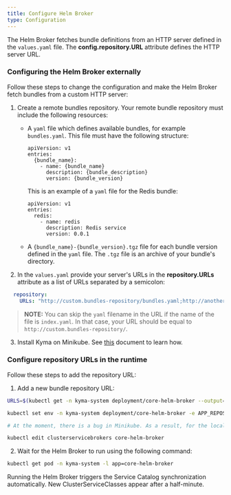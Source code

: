 ```yaml
---
title: Configure Helm Broker
type: Configuration
---
```


The Helm Broker fetches bundle definitions from an HTTP server defined in the `values.yaml` file. The **config.repository.URL** attribute defines the HTTP server URL.

### Configuring the Helm Broker externally

Follow these steps to change the configuration and make the Helm Broker fetch bundles from a custom HTTP server:

1. Create a remote bundles repository. Your remote bundle repository must include the following resources:
    - A `yaml` file which defines available bundles, for example `bundles.yaml`.
      This file must have the following structure:

      ```text
      apiVersion: v1
      entries:
        {bundle_name}:
          - name: {bundle_name}
            description: {bundle_description}
            version: {bundle_version}
      ```
      This is an example of a `yaml` file for the Redis bundle:
      ```text
      apiVersion: v1
      entries:
        redis:
          - name: redis
            description: Redis service
            version: 0.0.1
      ```

    - A `{bundle_name}-{bundle_version}.tgz` file for each bundle version defined in the `yaml` file. The `.tgz` file is an archive of your bundle's directory.

2. In the `values.yaml` provide your server's URLs in the **repository.URLs** attribute as a list of URLs separated by a semicolon:

  ```yaml
    repository:
      URLs: "http://custom.bundles-repository/bundles.yaml;http://another.bundles-repository/bundles.yaml"
  ```
  > **NOTE:** You can skip the `yaml` filename in the URL if the name of the file is `index.yaml`. In that case, your URL should be equal to `http://custom.bundles-repository/`.

3. Install Kyma on Minikube. See [this](/docs/root/kyma#installation-install-kyma-locally-from-the-release) document to learn how.

### Configure repository URLs in the runtime

Follow these steps to add the repository URL:

1. Add a new bundle repository URL:

 ```bash
 URLS=$(kubectl get -n kyma-system deployment/core-helm-broker --output=jsonpath='{.spec.template.spec.containers[0].env[?(@.name=="APP_REPOSITORY_URLS")].value}')

 kubectl set env -n kyma-system deployment/core-helm-broker -e APP_REPOSITORY_URLS="$URLS;http://custom.bundles-repository/bundles.yaml"

 # At the moment, there is a bug in Minikube. As a result, for the local installation you need to manually edit the broker and bump the relistRequests attribute.

 kubectl edit clusterservicebrokers core-helm-broker
 ```

2. Wait for the Helm Broker to run using the following command:

 ```bash
 kubectl get pod -n kyma-system -l app=core-helm-broker
 ```

Running the Helm Broker triggers the Service Catalog synchronization automatically. New ClusterServiceClasses appear after a half-minute.

